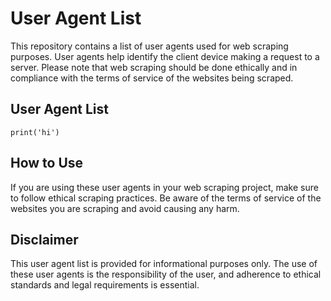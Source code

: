 # User Agent List

This repository contains a list of user agents used for web scraping purposes. User agents help identify the client device making a request to a server. Please note that web scraping should be done ethically and in compliance with the terms of service of the websites being scraped.

## User Agent List
```print('hi')```
## How to Use

If you are using these user agents in your web scraping project, make sure to follow ethical scraping practices. Be aware of the terms of service of the websites you are scraping and avoid causing any harm.

## Disclaimer

This user agent list is provided for informational purposes only. The use of these user agents is the responsibility of the user, and adherence to ethical standards and legal requirements is essential.
